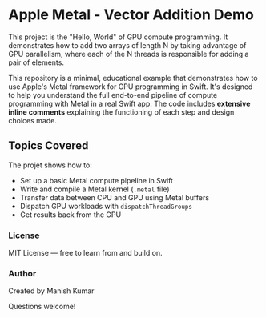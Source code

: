 # Apple Metal - Vector Addition Demo

This project is the "Hello, World" of GPU compute programming. It demonstrates how to add two arrays of length N by taking advantage of GPU parallelism, where each of the N threads is responsible for adding a pair of elements.

This repository is a minimal, educational example that demonstrates how to use Apple's Metal framework for GPU programming in Swift. It's designed to help you understand the full end-to-end pipeline of compute programming with Metal in a real Swift app. The code includes **extensive inline comments** explaining the functioning of each step and design choices made.

## Topics Covered

The projet shows how to:

- Set up a basic Metal compute pipeline in Swift
- Write and compile a Metal kernel (`.metal` file)
- Transfer data between CPU and GPU using Metal buffers
- Dispatch GPU workloads with `dispatchThreadGroups`
- Get results back from the GPU

### License

MIT License — free to learn from and build on.


### Author

Created by Manish Kumar

Questions welcome!

